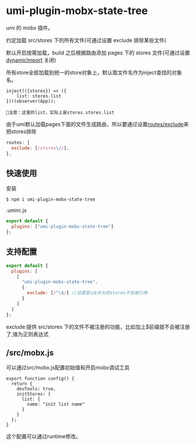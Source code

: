 # umi-plugin-mobx-state-tree

umi 的 mobx 插件。

约定加载 src/stores 下的所有文件(可通过设置 exclude 排除某些文件)

默认开启按需加载，build 之后根据路由添加 pages 下的 stores 文件(可通过设置 [dynamicImport](https://umijs.org/zh/plugin/umi-plugin-react.html#dynamicimport) 关闭)

所有store全部加载到统一的store对象上，默认取文件名作为inject查找的对象名。
```
inject(({stores}) => ({
    list: stores.list
}))(observer(App));

注意：这里的list，实际上是stores.stores.list
```

由于umi默认加载pages下面的文件生成路由，所以要通过设置[routes/exclude](https://umijs.org/zh/plugin/umi-plugin-react.html#routes)来把stores排除
```js
routes: {
  exclude: [/stores\//],
},
```
## 快速使用
安装
```
$ npm i umi-plugin-mobx-state-tree
```
.umirc.js

```js
export default {
  plugins: ["umi-plugin-mobx-state-tree"]
};
```

## 支持配置

```js
export default {
  plugins: [
    [
      "umi-plugin-mobx-state-tree",
      {
        exclude: [/^\$/] //这里是以$开头的stores不会被引用
      }
    ]
  ]
};
```

exclude:提供 src/stores 下的文件不被注册的功能，比如加上$前缀就不会被注册了,值为正则表达式


## /src/mobx.js
可以通过src/mobx.js配置初始值和开启mobx调试工具
```
export function config() {
  return {
    devTools: true,
    initStores: {
      list: {
        name: "init list name"
      }
    }
  };
}
```
这个配置可以通过runtime修改。
